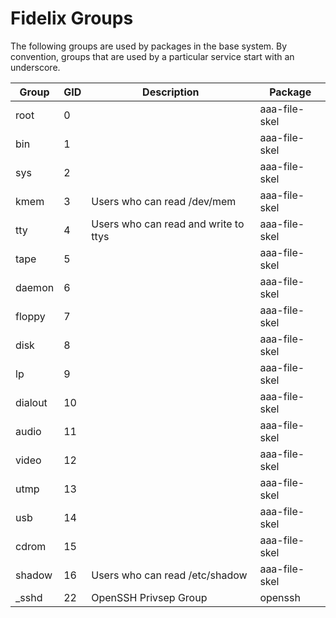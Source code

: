 Fidelix Groups
==============

The following groups are used by packages in the base system. By convention,
groups that are used by a particular service start with an underscore.

| Group		| GID	| Description				| Package	|
| ------------- | ----- | ------------------------------------- | ------------- |
| root		| 0	|					| aaa-file-skel	|
| bin		| 1	|					| aaa-file-skel	|
| sys		| 2	|					| aaa-file-skel	|
| kmem		| 3	| Users who can read /dev/mem		| aaa-file-skel	|
| tty		| 4	| Users who can read and write to ttys	| aaa-file-skel	|
| tape		| 5	|					| aaa-file-skel	|
| daemon	| 6	|					| aaa-file-skel	|
| floppy	| 7	|					| aaa-file-skel	|
| disk		| 8	|					| aaa-file-skel	|
| lp		| 9	|					| aaa-file-skel	|
| dialout	| 10	|					| aaa-file-skel	|
| audio		| 11	|					| aaa-file-skel	|
| video		| 12	|					| aaa-file-skel	|
| utmp		| 13	|					| aaa-file-skel	|
| usb		| 14	|					| aaa-file-skel	|
| cdrom		| 15	|					| aaa-file-skel	|
| shadow	| 16	| Users who can read /etc/shadow 	| aaa-file-skel	|
| _sshd		| 22	| OpenSSH Privsep Group			| openssh	|

